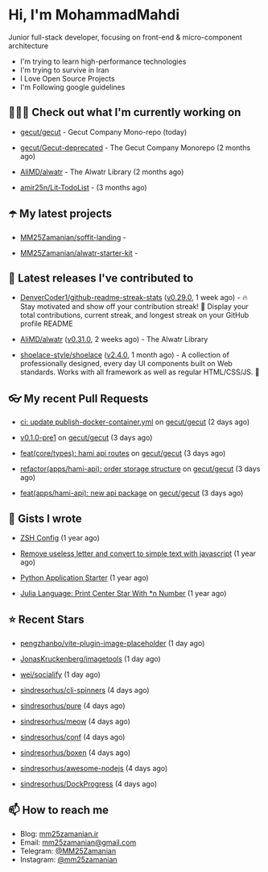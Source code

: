 # Hi, I'm MohammadMahdi

Junior full-stack developer, focusing on front-end & micro-component architecture

- I'm trying to learn high-performance technologies
- I'm trying to survive in Iran
- I Love Open Source Projects
- I'm Following google guidelines

## 👨🏻‍💻 Check out what I'm currently working on



- [gecut/gecut](https://github.com/gecut/gecut) - Gecut Company Mono-repo (today)

- [gecut/Gecut-deprecated](https://github.com/gecut/Gecut-deprecated) - The Gecut Company Monorepo (2 months ago)

- [AliMD/alwatr](https://github.com/AliMD/alwatr) - The Alwatr Library (2 months ago)

- [amir25n/Lit-TodoList](https://github.com/amir25n/Lit-TodoList) -  (3 months ago)

## ☂️ My latest projects



- [MM25Zamanian/soffit-landing](https://github.com/MM25Zamanian/soffit-landing) - 

- [MM25Zamanian/alwatr-starter-kit](https://github.com/MM25Zamanian/alwatr-starter-kit) - 

## 🎉 Latest releases I've contributed to



- [DenverCoder1/github-readme-streak-stats](https://github.com/DenverCoder1/github-readme-streak-stats) ([v0.29.0](https://github.com/DenverCoder1/github-readme-streak-stats/releases/tag/v0.29.0), 1 week ago) - 🔥 Stay motivated and show off your contribution streak! 🌟 Display your total contributions, current streak, and longest streak on your GitHub profile README

- [AliMD/alwatr](https://github.com/AliMD/alwatr) ([v0.31.0](https://github.com/AliMD/alwatr/releases/tag/v0.31.0), 2 weeks ago) - The Alwatr Library

- [shoelace-style/shoelace](https://github.com/shoelace-style/shoelace) ([v2.4.0](https://github.com/shoelace-style/shoelace/releases/tag/v2.4.0), 1 month ago) - A collection of professionally designed, every day UI components built on Web standards. Works with all framework as well as regular HTML/CSS/JS. 🥾

## 👓 My recent Pull Requests



- [ci: update publish-docker-container.yml](https://github.com/gecut/gecut/pull/126) on [gecut/gecut](https://github.com/gecut/gecut) (2 days ago)

- [v0.1.0-pre1](https://github.com/gecut/gecut/pull/121) on [gecut/gecut](https://github.com/gecut/gecut) (3 days ago)

- [feat(core/types): hami api routes](https://github.com/gecut/gecut/pull/120) on [gecut/gecut](https://github.com/gecut/gecut) (3 days ago)

- [refactor(apps/hami-api): order storage structure](https://github.com/gecut/gecut/pull/119) on [gecut/gecut](https://github.com/gecut/gecut) (3 days ago)

- [feat(apps/hami-api): new api package](https://github.com/gecut/gecut/pull/118) on [gecut/gecut](https://github.com/gecut/gecut) (3 days ago)

## 📓 Gists I wrote



- [ZSH Config](https://gist.github.com/fc1960135cf54fd5fae966c637455ffe) (1 year ago)

- [Remove useless letter and convert to simple text with javascript](https://gist.github.com/2249ec3b4dfe1de7693d6412beeba5a0) (1 year ago)

- [Python Application Starter](https://gist.github.com/0d120f8dde7a95ad33bc1fa160975df6) (1 year ago)

- [Julia Language: Print Center Star With *n Number](https://gist.github.com/b04a84f77b7946162c81409eeae904ad) (1 year ago)

## ⭐ Recent Stars



- [pengzhanbo/vite-plugin-image-placeholder](https://github.com/pengzhanbo/vite-plugin-image-placeholder) (1 day ago)

- [JonasKruckenberg/imagetools](https://github.com/JonasKruckenberg/imagetools) (1 day ago)

- [wei/socialify](https://github.com/wei/socialify) (1 day ago)

- [sindresorhus/cli-spinners](https://github.com/sindresorhus/cli-spinners) (4 days ago)

- [sindresorhus/pure](https://github.com/sindresorhus/pure) (4 days ago)

- [sindresorhus/meow](https://github.com/sindresorhus/meow) (4 days ago)

- [sindresorhus/conf](https://github.com/sindresorhus/conf) (4 days ago)

- [sindresorhus/boxen](https://github.com/sindresorhus/boxen) (4 days ago)

- [sindresorhus/awesome-nodejs](https://github.com/sindresorhus/awesome-nodejs) (4 days ago)

- [sindresorhus/DockProgress](https://github.com/sindresorhus/DockProgress) (4 days ago)

## 📫 How to reach me

- Blog: [mm25zamanian.ir](https://mm25zamanian.ir)
- Email: [mm25zamanian@gmail.com](mailto://mm25zamanian@gmail.com)
- Telegram: [@MM25Zamanian](https://t.me/MM25Zamanian)
- Instagram: [@mm25zamanian](https://instagram.com/mm25zamanian)
